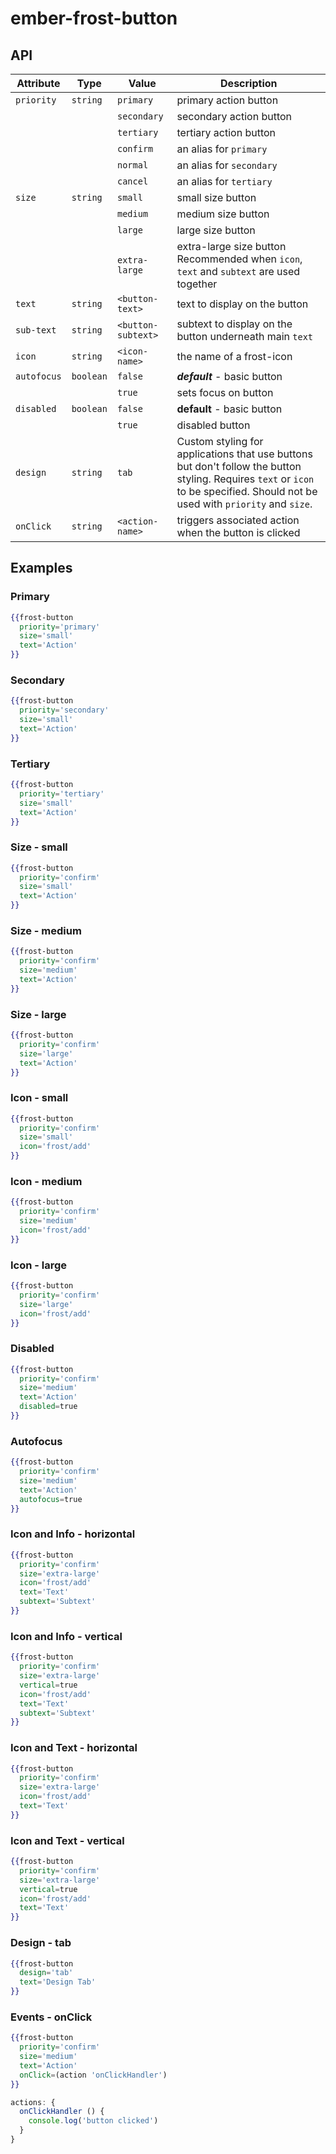 # ember-frost-button <br />




## API

| Attribute   | Type | Value | Description |
| ----------- | ---- | ----- | ----------- |
| `priority` | `string` | `primary` | primary action button |
|  |  | `secondary` | secondary action button |
|  |  | `tertiary` | tertiary action button |
|  |  | `confirm` | an alias for `primary` |
|  |  | `normal` | an alias for `secondary` |
|  |  | `cancel` | an alias for `tertiary` |
| `size` | `string` | `small` | small size button |
|  |  | `medium` | medium size button |
|  |  | `large` | large size button |
|  |  | `extra-large` | extra-large size button <br />  Recommended when `icon`, `text` and `subtext` are used together |
| `text` | `string` | `<button-text>` | text to display on the button |
| `sub-text` | `string` | `<button-subtext>` | subtext to display on the button underneath main `text` |
| `icon` | `string` | `<icon-name>` | the name of a frost-icon |
| `autofocus` | `boolean` | `false` | ***default*** - basic button |
| |  | `true` | sets focus on button |
| `disabled` | `boolean` | `false` | **default** - basic button |
|  |  | `true` | disabled button |
| `design` | `string` | `tab` | Custom styling for applications that use buttons but don't follow the button styling. Requires `text` or `icon` to be specified. Should not be used with `priority` and `size`. |
| `onClick` |`string` | `<action-name>` | triggers associated action when the button is clicked |


## Examples

### Primary

```handlebars
{{frost-button
  priority='primary'
  size='small'
  text='Action'
}}
```
### Secondary

```handlebars
{{frost-button
  priority='secondary'
  size='small'
  text='Action'
}}
```
### Tertiary

```handlebars
{{frost-button
  priority='tertiary'
  size='small'
  text='Action'
}}
```

### Size - small

```handlebars
{{frost-button
  priority='confirm'
  size='small'
  text='Action'
}}
```

### Size - medium

```handlebars
{{frost-button
  priority='confirm'
  size='medium'
  text='Action'
}}
```

### Size - large

```handlebars
{{frost-button
  priority='confirm'
  size='large'
  text='Action'
}}
```


### Icon - small

```handlebars
{{frost-button
  priority='confirm'
  size='small'
  icon='frost/add'
}}
```

### Icon - medium

```handlebars
{{frost-button
  priority='confirm'
  size='medium'
  icon='frost/add'
}}
```

### Icon - large

```handlebars
{{frost-button
  priority='confirm'
  size='large'
  icon='frost/add'
}}
```

### Disabled

```handlebars
{{frost-button
  priority='confirm'
  size='medium'
  text='Action'
  disabled=true
}}
```

### Autofocus

```handlebars
{{frost-button
  priority='confirm'
  size='medium'
  text='Action'
  autofocus=true
}}
```

### Icon and Info - horizontal

```handlebars
{{frost-button
  priority='confirm'
  size='extra-large'
  icon='frost/add'
  text='Text'
  subtext='Subtext'
}}
```

### Icon and Info - vertical

```handlebars
{{frost-button
  priority='confirm'
  size='extra-large'
  vertical=true
  icon='frost/add'
  text='Text'
  subtext='Subtext'
}}
```

### Icon and Text - horizontal

```handlebars
{{frost-button
  priority='confirm'
  size='extra-large'
  icon='frost/add'
  text='Text'
}}
```

### Icon and Text - vertical

```handlebars
{{frost-button
  priority='confirm'
  size='extra-large'
  vertical=true
  icon='frost/add'
  text='Text'
}}
```

### Design - tab

```handlebars
{{frost-button
  design='tab'
  text='Design Tab'
}}
```


### Events - onClick

```handlebars
{{frost-button
  priority='confirm'
  size='medium'
  text='Action'
  onClick=(action 'onClickHandler')
}}
```

```javascript
actions: {
  onClickHandler () {
    console.log('button clicked')
  }
}
```
